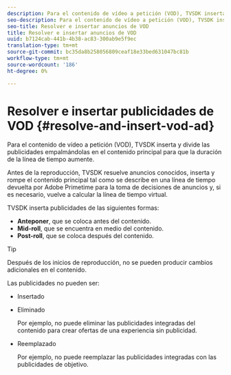 ```yaml
---
description: Para el contenido de vídeo a petición (VOD), TVSDK inserta y divide las publicidades empalmándolas en el contenido principal para que la duración de la línea de tiempo aumente.
seo-description: Para el contenido de vídeo a petición (VOD), TVSDK inserta y divide las publicidades empalmándolas en el contenido principal para que la duración de la línea de tiempo aumente.
seo-title: Resolver e insertar anuncios de VOD
title: Resolver e insertar anuncios de VOD
uuid: b7124cab-441b-4b38-ac83-300ab9e5f9ec
translation-type: tm+mt
source-git-commit: bc35da8b258056809ceaf18e33bed631047bc81b
workflow-type: tm+mt
source-wordcount: '186'
ht-degree: 0%

---
```



# Resolver e insertar publicidades de VOD {#resolve-and-insert-vod-ad}

Para el contenido de vídeo a petición (VOD), TVSDK inserta y divide las publicidades empalmándolas en el contenido principal para que la duración de la línea de tiempo aumente.

Antes de la reproducción, TVSDK resuelve anuncios conocidos, inserta y rompe el contenido principal tal como se describe en una línea de tiempo devuelta por Adobe Primetime para la toma de decisiones de anuncios y, si es necesario, vuelve a calcular la línea de tiempo virtual.

TVSDK inserta publicidades de las siguientes formas:

* **Anteponer**, que se coloca antes del contenido.
* **Mid-roll**, que se encuentra en medio del contenido.
* **Post-roll**, que se coloca después del contenido.

>[!TIP]
>
>Después de los inicios de reproducción, no se pueden producir cambios adicionales en el contenido.

Las publicidades no pueden ser:

* Insertado
* Eliminado

   Por ejemplo, no puede eliminar las publicidades integradas del contenido para crear ofertas de una experiencia sin publicidad.
* Reemplazado

   Por ejemplo, no puede reemplazar las publicidades integradas con las publicidades de objetivo.